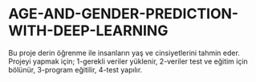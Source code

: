 # AGE-AND-GENDER-PREDICTION-WITH-DEEP-LEARNING
  Bu proje derin öğrenme ile insanların yaş ve cinsiyetlerini tahmin eder. 
  Projeyi yapmak için;
  1-gerekli veriler yüklenir,
  2-veriler test ve eğitim için bölünür,
  3-program eğitilir,
  4-test yapılır.
